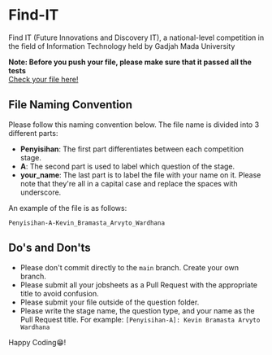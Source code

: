 # Find-IT

Find IT (Future Innovations and Discovery IT), a national-level competition in the field of Information Technology held by Gadjah Mada University

**Note: Before you push your file, please make sure that it passed all the tests**<br>
[Check your file here!](https://tlx.toki.id/problems/problemsets?archive=find-it)

## File Naming Convention

Please follow this naming convention below.
The file name is divided into 3 different parts:
- **Penyisihan**: The first part differentiates between each competition stage.
- **A**: The second part is used to label which question of the stage.
- **your_name**: The last part is to label the file with your name on it. Please note that they're all in a capital case and replace the spaces with underscore.

An example of the file is as follows:
```
Penyisihan-A-Kevin_Bramasta_Arvyto_Wardhana
```

## Do's and Don'ts

- Please don't commit directly to the `main` branch. Create your own branch.
- Please submit all your jobsheets as a Pull Request with the appropriate title to avoid confusion.
- Please submit your file outside of the question folder.
- Please write the stage name, the question type, and your name as the Pull Request title. For example: `[Penyisihan-A]: Kevin Bramasta Arvyto Wardhana`

Happy Coding😁!
